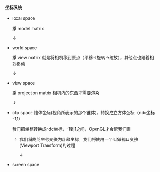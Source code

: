 #### 坐标系统

- local space

    乘   model matrix 

    ↓

- world space

    乘  view matrix    就是将相机移到原点（平移→旋转→缩放），其他点也跟着相对移动

    ↓

- view space

    乘 projection matrix	相机内的东西才需要渲染 

    ↓

- clip space          锥体坐标(视角所表示的那个锥体)，转换成立方体坐标（ndc坐标 -1,1）

    我们把坐标转换成ndc坐标，-1到1之间，OpenGL才会帮我们画

    - 我们将裁剪坐标变换为屏幕坐标，我们将使用一个叫做视口变换(Viewport Transform)的过程

        ↓

- screen space

